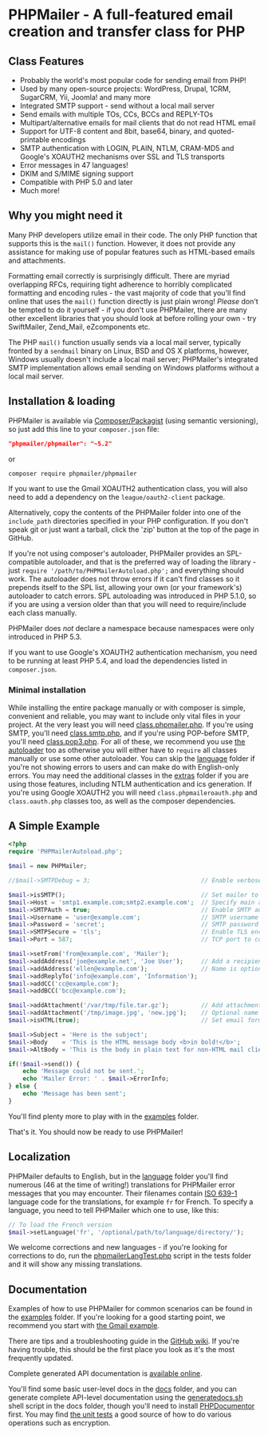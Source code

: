 # PHPMailer - A full-featured email creation and transfer class for PHP

## Class Features

- Probably the world's most popular code for sending email from PHP!
- Used by many open-source projects: WordPress, Drupal, 1CRM, SugarCRM, Yii, Joomla! and many more
- Integrated SMTP support - send without a local mail server
- Send emails with multiple TOs, CCs, BCCs and REPLY-TOs
- Multipart/alternative emails for mail clients that do not read HTML email
- Support for UTF-8 content and 8bit, base64, binary, and quoted-printable encodings
- SMTP authentication with LOGIN, PLAIN, NTLM, CRAM-MD5 and Google's XOAUTH2 mechanisms over SSL and TLS transports
- Error messages in 47 languages!
- DKIM and S/MIME signing support
- Compatible with PHP 5.0 and later
- Much more!

## Why you might need it

Many PHP developers utilize email in their code. The only PHP function that supports this is the `mail()` function.
However, it does not provide any assistance for making use of popular features such as HTML-based emails and
attachments.

Formatting email correctly is surprisingly difficult. There are myriad overlapping RFCs, requiring tight adherence to
horribly complicated formatting and encoding rules - the vast majority of code that you'll find online that uses
the `mail()` function directly is just plain wrong!
*Please* don't be tempted to do it yourself - if you don't use PHPMailer, there are many other excellent libraries that
you should look at before rolling your own - try SwiftMailer, Zend_Mail, eZcomponents etc.

The PHP `mail()` function usually sends via a local mail server, typically fronted by a `sendmail` binary on Linux, BSD
and OS X platforms, however, Windows usually doesn't include a local mail server; PHPMailer's integrated SMTP
implementation allows email sending on Windows platforms without a local mail server.

## Installation & loading

PHPMailer is available via [Composer/Packagist](https://packagist.org/packages/phpmailer/phpmailer) (using semantic
versioning), so just add this line to your `composer.json` file:

```json
"phpmailer/phpmailer": "~5.2"
```

or

```sh
composer require phpmailer/phpmailer
```

If you want to use the Gmail XOAUTH2 authentication class, you will also need to add a dependency on
the `league/oauth2-client` package.

Alternatively, copy the contents of the PHPMailer folder into one of the `include_path` directories specified in your
PHP configuration. If you don't speak git or just want a tarball, click the 'zip' button at the top of the page in
GitHub.

If you're not using composer's autoloader, PHPMailer provides an SPL-compatible autoloader, and that is the preferred
way of loading the library - just `require '/path/to/PHPMailerAutoload.php';` and everything should work. The autoloader
does not throw errors if it can't find classes so it prepends itself to the SPL list, allowing your own (or your
framework's) autoloader to catch errors. SPL autoloading was introduced in PHP 5.1.0, so if you are using a version
older than that you will need to require/include each class manually.

PHPMailer does *not* declare a namespace because namespaces were only introduced in PHP 5.3.

If you want to use Google's XOAUTH2 authentication mechanism, you need to be running at least PHP 5.4, and load the
dependencies listed in `composer.json`.

### Minimal installation

While installing the entire package manually or with composer is simple, convenient and reliable, you may want to
include only vital files in your project. At the very least you will
need [class.phpmailer.php](https://github.com/PHPMailer/PHPMailer/tree/master/class.phpmailer.php). If you're using
SMTP, you'll need [class.smtp.php](https://github.com/PHPMailer/PHPMailer/tree/master/class.smtp.php), and if you're
using POP-before SMTP, you'll need [class.pop3.php](https://github.com/PHPMailer/PHPMailer/tree/master/class.pop3.php).
For all of these, we recommend you
use [the autoloader](https://github.com/PHPMailer/PHPMailer/tree/master/PHPMailerAutoload.php) too as otherwise you will
either have to `require` all classes manually or use some other autoloader. You can skip
the [language](https://github.com/PHPMailer/PHPMailer/tree/master/language/) folder if you're not showing errors to
users and can make do with English-only errors. You may need the additional classes in the [extras](extras/) folder if
you are using those features, including NTLM authentication and ics generation. If you're using Google XOAUTH2 you will
need `class.phpmaileroauth.php` and `class.oauth.php` classes too, as well as the composer dependencies.

## A Simple Example

```php
<?php
require 'PHPMailerAutoload.php';

$mail = new PHPMailer;

//$mail->SMTPDebug = 3;                               // Enable verbose debug output

$mail->isSMTP();                                      // Set mailer to use SMTP
$mail->Host = 'smtp1.example.com;smtp2.example.com';  // Specify main and backup SMTP servers
$mail->SMTPAuth = true;                               // Enable SMTP authentication
$mail->Username = 'user@example.com';                 // SMTP username
$mail->Password = 'secret';                           // SMTP password
$mail->SMTPSecure = 'tls';                            // Enable TLS encryption, `ssl` also accepted
$mail->Port = 587;                                    // TCP port to connect to

$mail->setFrom('from@example.com', 'Mailer');
$mail->addAddress('joe@example.net', 'Joe User');     // Add a recipient
$mail->addAddress('ellen@example.com');               // Name is optional
$mail->addReplyTo('info@example.com', 'Information');
$mail->addCC('cc@example.com');
$mail->addBCC('bcc@example.com');

$mail->addAttachment('/var/tmp/file.tar.gz');         // Add attachments
$mail->addAttachment('/tmp/image.jpg', 'new.jpg');    // Optional name
$mail->isHTML(true);                                  // Set email format to HTML

$mail->Subject = 'Here is the subject';
$mail->Body    = 'This is the HTML message body <b>in bold!</b>';
$mail->AltBody = 'This is the body in plain text for non-HTML mail clients';

if(!$mail->send()) {
    echo 'Message could not be sent.';
    echo 'Mailer Error: ' . $mail->ErrorInfo;
} else {
    echo 'Message has been sent';
}
```

You'll find plenty more to play with in the [examples](https://github.com/PHPMailer/PHPMailer/tree/master/examples)
folder.

That's it. You should now be ready to use PHPMailer!

## Localization

PHPMailer defaults to English, but in the [language](https://github.com/PHPMailer/PHPMailer/tree/master/language/)
folder you'll find numerous (46 at the time of writing!) translations for PHPMailer error messages that you may
encounter. Their filenames contain [ISO 639-1](http://en.wikipedia.org/wiki/ISO_639-1) language code for the
translations, for example `fr` for French. To specify a language, you need to tell PHPMailer which one to use, like
this:

```php
// To load the French version
$mail->setLanguage('fr', '/optional/path/to/language/directory/');
```

We welcome corrections and new languages - if you're looking for corrections to do, run
the [phpmailerLangTest.php](https://github.com/PHPMailer/PHPMailer/tree/master/test/phpmailerLangTest.php) script in the
tests folder and it will show any missing translations.

## Documentation

Examples of how to use PHPMailer for common scenarios can be found in
the [examples](https://github.com/PHPMailer/PHPMailer/tree/master/examples) folder. If you're looking for a good
starting point, we recommend you start
with [the Gmail example](https://github.com/PHPMailer/PHPMailer/tree/master/examples/gmail.phps).

There are tips and a troubleshooting guide in the [GitHub wiki](https://github.com/PHPMailer/PHPMailer/wiki). If you're
having trouble, this should be the first place you look as it's the most frequently updated.

Complete generated API documentation is [available online](http://phpmailer.github.io/PHPMailer/).

You'll find some basic user-level docs in the [docs](docs/) folder, and you can generate complete API-level
documentation using the [generatedocs.sh](https://github.com/PHPMailer/PHPMailer/tree/master/docs/generatedocs.sh) shell
script in the docs folder, though you'll need to install [PHPDocumentor](http://www.phpdoc.org) first. You may
find [the unit tests](https://github.com/PHPMailer/PHPMailer/tree/master/test/phpmailerTest.php) a good source of how to
do various operations such as encryption.

